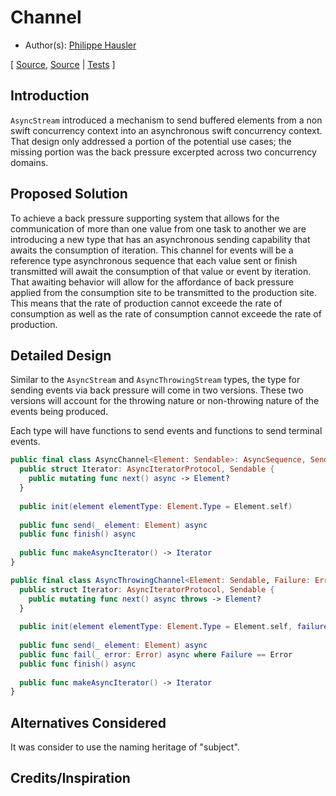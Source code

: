 # Channel

* Author(s): [Philippe Hausler](https://github.com/phausler)

[
[Source](https://github.com/apple/swift-async-algorithms/blob/main/Sources/AsyncAlgorithms/AsyncChannel.swift),
[Source](https://github.com/apple/swift-async-algorithms/blob/main/Sources/AsyncAlgorithms/AsyncThrowingChannel.swift) |
[Tests](https://github.com/apple/swift-async-algorithms/blob/main/Tests/AsyncAlgorithmsTests/TestChannel.swift)
]

## Introduction

`AsyncStream` introduced a mechanism to send buffered elements from a non swift concurrency context into an asynchronous swift concurrency context. That design only addressed a portion of the potential use cases; the missing portion was the back pressure excerpted across two concurrency domains. 

## Proposed Solution

To achieve a back pressure supporting system that allows for the communication of more than one value from one task to another we are introducing a new type that has an asynchronous sending capability that awaits the consumption of iteration. This channel for events will be a reference type asynchronous sequence that each value sent or finish transmitted will await the consumption of that value or event by iteration. That awaiting behavior will allow for the affordance of back pressure applied from the consumption site to be transmitted to the production site. This means that the rate of production cannot exceede the rate of consumption as well as the rate of consumption cannot exceede the rate of production.

## Detailed Design

Similar to the `AsyncStream` and `AsyncThrowingStream` types, the type for sending events via back pressure will come in two versions. These two versions will account for the throwing nature or non-throwing nature of the events being produced. 

Each type will have functions to send events and functions to send terminal events. 

```swift
public final class AsyncChannel<Element: Sendable>: AsyncSequence, Sendable {
  public struct Iterator: AsyncIteratorProtocol, Sendable {
    public mutating func next() async -> Element?
  }
  
  public init(element elementType: Element.Type = Element.self)
  
  public func send(_ element: Element) async
  public func finish() async
  
  public func makeAsyncIterator() -> Iterator
}

public final class AsyncThrowingChannel<Element: Sendable, Failure: Error>: AsyncSequence, Sendable {
  public struct Iterator: AsyncIteratorProtocol, Sendable {
    public mutating func next() async throws -> Element?
  }
  
  public init(element elementType: Element.Type = Element.self, failure failureType: Failure.Type = Failure.self)
  
  public func send(_ element: Element) async
  public func fail(_ error: Error) async where Failure == Error
  public func finish() async
  
  public func makeAsyncIterator() -> Iterator
}
```

## Alternatives Considered

It was consider to use the naming heritage of "subject".

## Credits/Inspiration

